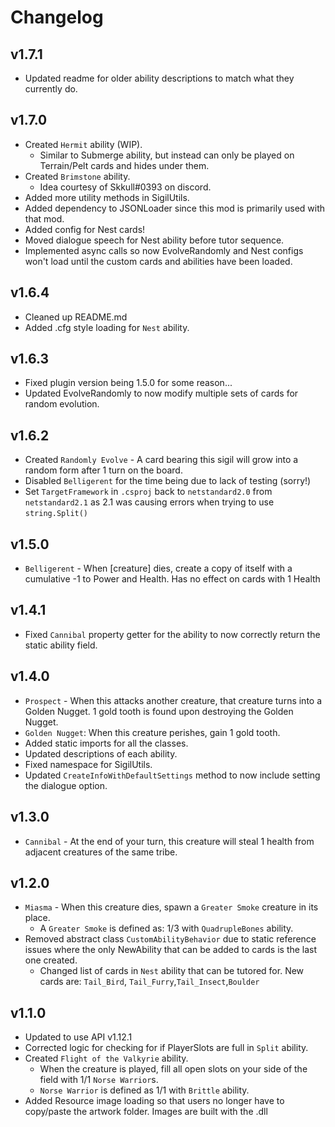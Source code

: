# Changelog

## v1.7.1

- Updated readme for older ability descriptions to match what they currently do.

## v1.7.0

- Created `Hermit` ability (WIP).
  - Similar to Submerge ability, but instead can only be played on Terrain/Pelt cards and hides under them.
- Created `Brimstone` ability.
  - Idea courtesy of Skkull#0393 on discord.
- Added more utility methods in SigilUtils.
- Added dependency to JSONLoader since this mod is primarily used with that mod.
- Added config for Nest cards!
- Moved dialogue speech for Nest ability before tutor sequence.
- Implemented async calls so now EvolveRandomly and Nest configs won't load until the custom cards and abilities have been loaded.

## v1.6.4

- Cleaned up README.md
- Added .cfg style loading for `Nest` ability.

## v1.6.3

- Fixed plugin version being 1.5.0 for some reason...
- Updated EvolveRandomly to now modify multiple sets of cards for random evolution.

## v1.6.2

- Created `Randomly Evolve` - A card bearing this sigil will grow into a random form after 1 turn on the board.
- Disabled `Belligerent` for the time being due to lack of testing (sorry!)
- Set `TargetFramework` in `.csproj` back to `netstandard2.0` from `netstandard2.1` as 2.1 was causing errors when trying to use `string.Split()`

## v1.5.0

- `Belligerent` - When [creature] dies, create a copy of itself with a cumulative -1 to Power and Health. Has no effect on cards with 1 Health

## v1.4.1

- Fixed `Cannibal` property getter for the ability to now correctly return the static ability field.

## v1.4.0

- `Prospect` - When this attacks another creature, that creature turns into a Golden Nugget. 1 gold tooth is found upon destroying the Golden Nugget.
- `Golden Nugget`: When this creature perishes, gain 1 gold tooth.
- Added static imports for all the classes.
- Updated descriptions of each ability.
- Fixed namespace for SigilUtils.
- Updated `CreateInfoWithDefaultSettings` method to now include setting the dialogue option.

## v1.3.0

- `Cannibal` - At the end of your turn, this creature will steal 1 health from adjacent creatures of the same tribe.

## v1.2.0

- `Miasma` - When this creature dies, spawn a `Greater Smoke` creature in its place.
  - A `Greater Smoke` is defined as: 1/3 with `QuadrupleBones` ability.
- Removed abstract class `CustomAbilityBehavior` due to static reference issues where the only NewAbility that can be added to cards is the last one created.
  - Changed list of cards in `Nest` ability that can be tutored for. New cards are: `Tail_Bird`, `Tail_Furry`,`Tail_Insect`,`Boulder`

## v1.1.0

- Updated to use API v1.12.1
- Corrected logic for checking for if PlayerSlots are full in `Split` ability.
- Created `Flight of the Valkyrie` ability.
  - When the creature is played, fill all open slots on your side of the field with 1/1 `Norse Warrior`s.
  - `Norse Warrior` is defined as 1/1 with `Brittle` ability.
- Added Resource image loading so that users no longer have to copy/paste the artwork folder. Images are built with the .dll
